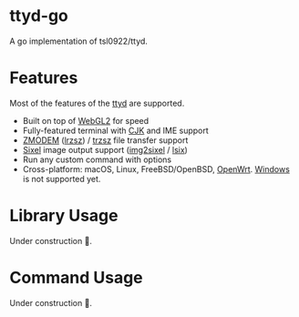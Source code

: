 # ttyd-go
A go implementation of tsl0922/ttyd.

# Features

Most of the features of the [ttyd](https://github.com/tsl0922/ttyd) are supported.

- Built on top of [WebGL2](https://developer.mozilla.org/en-US/docs/Web/API/WebGL_API) for speed
- Fully-featured terminal with [CJK](https://en.wikipedia.org/wiki/CJK_characters) and IME support
- [ZMODEM](https://en.wikipedia.org/wiki/ZMODEM) ([lrzsz](https://ohse.de/uwe/software/lrzsz.html)) / [trzsz](https://trzsz.github.io) file transfer support
- [Sixel](https://en.wikipedia.org/wiki/Sixel) image output support ([img2sixel](https://saitoha.github.io/libsixel) / [lsix](https://github.com/hackerb9/lsix))
- Run any custom command with options
- Cross-platform: macOS, Linux, FreeBSD/OpenBSD, [OpenWrt](https://openwrt.org). [Windows](https://github.com/creack/pty/pull/155) is not supported yet.

# Library Usage

Under construction 🚧.

# Command Usage

Under construction 🚧.